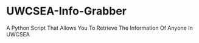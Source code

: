 # UWCSEA-Info-Grabber
A Python Script That Allows You To Retrieve The Information Of Anyone In UWCSEA
